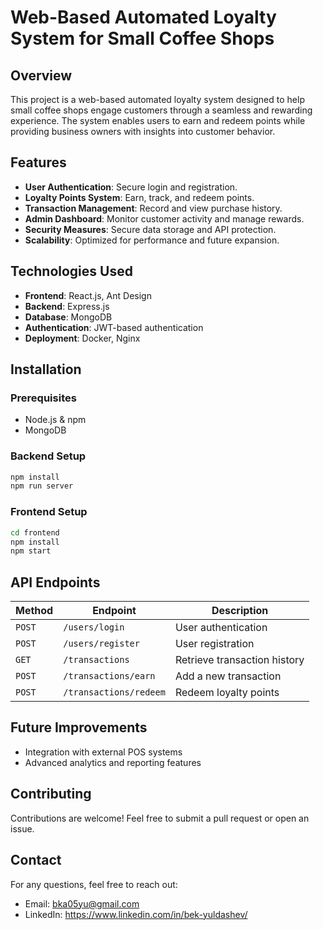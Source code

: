 # Web-Based Automated Loyalty System for Small Coffee Shops

## Overview
This project is a web-based automated loyalty system designed to help small coffee shops engage customers through a seamless and rewarding experience. The system enables users to earn and redeem points while providing business owners with insights into customer behavior.

## Features
- **User Authentication**: Secure login and registration.
- **Loyalty Points System**: Earn, track, and redeem points.
- **Transaction Management**: Record and view purchase history.
- **Admin Dashboard**: Monitor customer activity and manage rewards.
- **Security Measures**: Secure data storage and API protection.
- **Scalability**: Optimized for performance and future expansion.

## Technologies Used
- **Frontend**: React.js, Ant Design
- **Backend**: Express.js
- **Database**: MongoDB
- **Authentication**: JWT-based authentication
- **Deployment**: Docker, Nginx

## Installation
### Prerequisites
- Node.js & npm
- MongoDB

### Backend Setup
```sh
npm install
npm run server
```

### Frontend Setup
```sh
cd frontend
npm install
npm start
```

## API Endpoints
| Method | Endpoint | Description |
|--------|----------|-------------|
| `POST` | `/users/login` | User authentication |
| `POST` | `/users/register` | User registration |
| `GET` | `/transactions` | Retrieve transaction history |
| `POST` | `/transactions/earn` | Add a new transaction |
| `POST` | `/transactions/redeem` | Redeem loyalty points |


## Future Improvements
- Integration with external POS systems
- Advanced analytics and reporting features

## Contributing
Contributions are welcome! Feel free to submit a pull request or open an issue.

## Contact
For any questions, feel free to reach out:
- Email: bka05yu@gmail.com
- LinkedIn: https://www.linkedin.com/in/bek-yuldashev/
